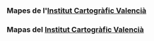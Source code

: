 ### Mapes de l'[Institut Cartogràfic Valencià](https://icv.gva.es/va/)

### Mapas del [Institut Cartogràfic Valencià](https://icv.gva.es/es/)
